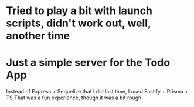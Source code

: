 # Tried to play a bit with launch scripts, didn't work out, well, another time

# Just a simple server for the Todo App
Instead of Express + Sequelize that I did last time, I used Fastify + Prisma + TS
That was a fun experience, though it was a bit rough
